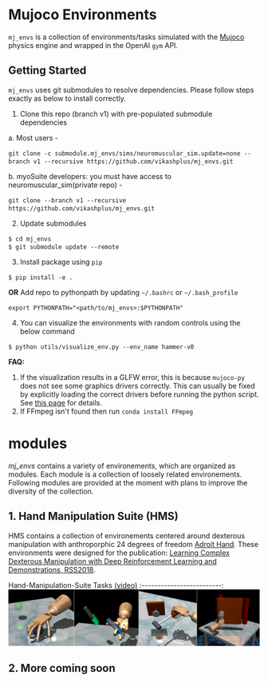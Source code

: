 <!-- =================================================
Copyright (C) 2018 Vikash Kumar
Author  :: Vikash Kumar (vikashplus@gmail.com)
Source  :: https://github.com/vikashplus/mj_envs
License :: Under Apache License, Version 2.0 (the "License"); you may not use this file except in compliance with the License. You may obtain a copy of the License at http://www.apache.org/licenses/LICENSE-2.0 Unless required by applicable law or agreed to in writing, software distributed under the License is distributed on an "AS IS" BASIS, WITHOUT WARRANTIES OR CONDITIONS OF ANY KIND, either express or implied. See the License for the specific language governing permissions and limitations under the License.
================================================= -->

# Mujoco Environments
`mj_envs` is a collection of environments/tasks simulated with the [Mujoco](http://www.mujoco.org/) physics engine and wrapped in the OpenAI `gym` API.

## Getting Started
`mj_envs` uses git submodules to resolve dependencies. Please follow steps exactly as below to install correctly.

1. Clone this repo (branch v1) with pre-populated submodule dependencies

a. Most users -
```
git clone -c submodule.mj_envs/sims/neuromuscular_sim.update=none --branch v1 --recursive https://github.com/vikashplus/mj_envs.git
```
b. myoSuite developers: you must have access to neuromuscular_sim(private repo) -
```
git clone --branch v1 --recursive https://github.com/vikashplus/mj_envs.git
```
2. Update submodules
```
$ cd mj_envs
$ git submodule update --remote
```
3. Install package using `pip`
```
$ pip install -e .
```
**OR**
Add repo to pythonpath by updating `~/.bashrc` or `~/.bash_profile`
```
export PYTHONPATH="<path/to/mj_envs>:$PYTHONPATH"
```
4. You can visualize the environments with random controls using the below command
```
$ python utils/visualize_env.py --env_name hammer-v0
```
**FAQ:**
1. If the visualization results in a GLFW error, this is because `mujoco-py` does not see some graphics drivers correctly. This can usually be fixed by explicitly loading the correct drivers before running the python script. See [this page](https://github.com/aravindr93/mjrl/tree/master/setup#known-issues) for details.
2. If FFmpeg isn't found then run `conda install FFmpeg`


# modules
*mj_envs* contains a variety of environements, which are organized as modules. Each module is a collection of loosely related environements. Following modules are provided at the moment with plans to improve the diversity of the collection.

## 1. Hand Manipulation Suite (HMS)
HMS contains a collection of environements centered around dexterous manipulation with anthroporphic 24 degrees of freedom  [Adroit Hand](https://vikashplus.github.io/P_Hand.html). These environments were designed for the publication: [Learning Complex Dexterous Manipulation with Deep Reinforcement Learning and Demonstrations, RSS2018](https://sites.google.com/corp/view/deeprl-dexterous-manipulation).

Hand-Manipulation-Suite Tasks [(video)](https://youtu.be/jJtBll8l_OM)
:-------------------------:
![Alt text](mj_envs/envs/hand_manipulation_suite/assets/tasks.jpg?raw=false "Adroit Tasks")

## 2. More coming soon
